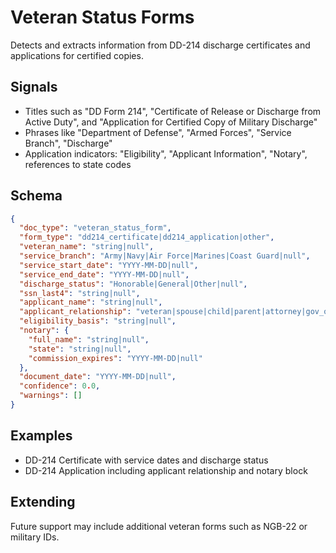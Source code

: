 # Veteran Status Forms

Detects and extracts information from DD-214 discharge certificates and applications for certified copies.

## Signals
- Titles such as "DD Form 214", "Certificate of Release or Discharge from Active Duty", and "Application for Certified Copy of Military Discharge"
- Phrases like "Department of Defense", "Armed Forces", "Service Branch", "Discharge"
- Application indicators: "Eligibility", "Applicant Information", "Notary", references to state codes

## Schema
```json
{
  "doc_type": "veteran_status_form",
  "form_type": "dd214_certificate|dd214_application|other",
  "veteran_name": "string|null",
  "service_branch": "Army|Navy|Air Force|Marines|Coast Guard|null",
  "service_start_date": "YYYY-MM-DD|null",
  "service_end_date": "YYYY-MM-DD|null",
  "discharge_status": "Honorable|General|Other|null",
  "ssn_last4": "string|null",
  "applicant_name": "string|null",
  "applicant_relationship": "veteran|spouse|child|parent|attorney|gov_official|null",
  "eligibility_basis": "string|null",
  "notary": {
    "full_name": "string|null",
    "state": "string|null",
    "commission_expires": "YYYY-MM-DD|null"
  },
  "document_date": "YYYY-MM-DD|null",
  "confidence": 0.0,
  "warnings": []
}
```

## Examples
- DD-214 Certificate with service dates and discharge status
- DD-214 Application including applicant relationship and notary block

## Extending
Future support may include additional veteran forms such as NGB-22 or military IDs.
